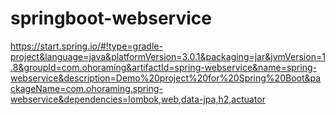 # springboot-webservice
https://start.spring.io/#!type=gradle-project&language=java&platformVersion=3.0.1&packaging=jar&jvmVersion=1.8&groupId=com.ohoraming&artifactId=spring-webservice&name=spring-webservice&description=Demo%20project%20for%20Spring%20Boot&packageName=com.ohoraming.spring-webservice&dependencies=lombok,web,data-jpa,h2,actuator

